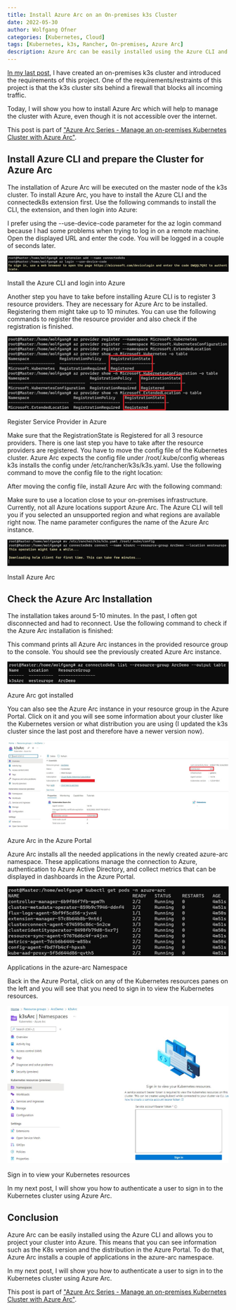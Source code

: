 ```yaml
---
title: Install Azure Arc on an On-premises k3s Cluster
date: 2022-05-30
author: Wolfgang Ofner
categories: [Kubernetes, Cloud]
tags: [Kubernetes, k3s, Rancher, On-premises, Azure Arc]
description: Azure Arc can be easily installed using the Azure CLI and allows you to project your cluster into Azure.
---
```


[In my last post](/install-on-premises-k3s-cluster), I have created an on-premises k3s cluster and introduced the requirements of this project. One of the requirements/restraints of this project is that the k3s cluster sits behind a firewall that blocks all incoming traffic.

Today, I will show you how to install Azure Arc which will help to manage the cluster with Azure, even though it is not accessible over the internet.

This post is part of ["Azure Arc Series - Manage an on-premises Kubernetes Cluster with Azure Arc"](/manage-on-premises-kubernetes-with-azure-arc).

## Install Azure CLI and prepare the Cluster for Azure Arc

The installation of Azure Arc will be executed on the master node of the k3s cluster. To install Azure Arc, you have to install the Azure CLI and the connectedk8s extension first. Use the following commands to install the CLI, the extension, and then login into Azure:

<script src="https://gist.github.com/WolfgangOfner/ce5c0a02d8d28a0a15845004609b8223.js"></script>

I prefer using the --use-device-code parameter for the az login command because I had some problems when trying to log in on a remote machine. Open the displayed URL and enter the code. You will be logged in a couple of seconds later.

<div class="col-12 col-sm-10 aligncenter">
  <a href="/assets/img/posts/2022/05/Install-the-Azure-CLI-and-login-into-Azure.jpg"><img loading="lazy" src="/assets/img/posts/2022/05/Install-the-Azure-CLI-and-login-into-Azure.jpg" alt="Install the Azure CLI and login into Azure" /></a>
  
  <p>
   Install the Azure CLI and login into Azure
  </p>
</div>

Another step you have to take before installing Azure CLI is to register 3 resource providers. They are necessary for Azure Arc to be installed. Registering them might take up to 10 minutes. You can use the following commands to register the resource provider and also check if the registration is finished.

<script src="https://gist.github.com/WolfgangOfner/fa10d89d6cc8b22a101f242dbb0ccd69.js"></script>

<div class="col-12 col-sm-10 aligncenter">
  <a href="/assets/img/posts/2022/05/Register-Service-Provider-in-Azure.jpg"><img loading="lazy" src="/assets/img/posts/2022/05/Register-Service-Provider-in-Azure.jpg" alt="Register Service Provider in Azure" /></a>
  
  <p>
   Register Service Provider in Azure
  </p>
</div>

Make sure that the RegistrationState is Registered for all 3 resource providers. There is one last step you have to take after the resource providers are registered. You have to move the config file of the Kubernetes cluster. Azure Arc expects the config file under /root/.kube/config whereas k3s installs the config under /etc/rancher/k3s/k3s.yaml. Use the following command to move the config file to the right location:

<script src="https://gist.github.com/WolfgangOfner/ed8953d6a02c97bca8fd632ecbbd3e16.js"></script>

After moving the config file, install Azure Arc with the following command:

<script src="https://gist.github.com/WolfgangOfner/bd8cba66f2ac1efdeb7b5c64ba48a6b8.js"></script>

Make sure to use a location close to your on-premises infrastructure. Currently, not all Azure locations support Azure Arc. The Azure CLI will tell you if you selected an unsupported region and what regions are available right now. The name parameter configures the name of the Azure Arc instance.

<div class="col-12 col-sm-10 aligncenter">
  <a href="/assets/img/posts/2022/05/Install-Azure-Arc.jpg"><img loading="lazy" src="/assets/img/posts/2022/05/Install-Azure-Arc.jpg" alt="Install Azure Arc" /></a>
  
  <p>
   Install Azure Arc
  </p>
</div>

## Check the Azure Arc Installation

The installation takes around 5-10 minutes. In the past, I often got disconnected and had to reconnect. Use the following command to check if the Azure Arc installation is finished:

<script src="https://gist.github.com/WolfgangOfner/92aa64b52347407cceed5cfc3871de77.js"></script>

This command prints all Azure Arc instances in the provided resource group to the console. You should see the previously created Azure Arc instance.

<div class="col-12 col-sm-10 aligncenter">
  <a href="/assets/img/posts/2022/05/Azure-Arc-got-installed.jpg"><img loading="lazy" src="/assets/img/posts/2022/05/Azure-Arc-got-installed.jpg" alt="Azure Arc got installed" /></a>
  
  <p>
   Azure Arc got installed
  </p>
</div>

You can also see the Azure Arc instance in your resource group in the Azure Portal. Click on it and you will see some information about your cluster like the Kubernetes version or what distribution you are using (I updated the k3s cluster since the last post and therefore have a newer version now). 

<div class="col-12 col-sm-10 aligncenter">
  <a href="/assets/img/posts/2022/05/Azure-Arc-in-the-Azure-Portal.jpg"><img loading="lazy" src="/assets/img/posts/2022/05/Azure-Arc-in-the-Azure-Portal.jpg" alt="Azure Arc in the Azure Portal" /></a>
  
  <p>
   Azure Arc in the Azure Portal
  </p>
</div>

Azure Arc installs all the needed applications in the newly created azure-arc namespace. These applications manage the connection to Azure, authentication to Azure Active Directory, and collect metrics that can be displayed in dashboards in the Azure Portal.

<div class="col-12 col-sm-10 aligncenter">
  <a href="/assets/img/posts/2022/05/Applications-in-the-azure-arc-Namespace.jpg"><img loading="lazy" src="/assets/img/posts/2022/05/Applications-in-the-azure-arc-Namespace.jpg" alt="Applications in the azure-arc Namespace" /></a>
  
  <p>
   Applications in the azure-arc Namespace
  </p>
</div>

Back in the Azure Portal, click on any of the Kubernetes resources panes on the left and you will see that you need to sign in to view the Kubernetes resources. 

<div class="col-12 col-sm-10 aligncenter">
  <a href="/assets/img/posts/2022/05/Sign-in-to-view-your-Kubernetes-resources.jpg"><img loading="lazy" src="/assets/img/posts/2022/05/Sign-in-to-view-your-Kubernetes-resources.jpg" alt="Sign in to view your Kubernetes resources" /></a>
  
  <p>
   Sign in to view your Kubernetes resources
  </p>
</div>

In my next post, I will show you how to authenticate a user to sign in to the Kubernetes cluster using Azure Arc.

## Conclusion

Azure Arc can be easily installed using the Azure CLI and allows you to project your cluster into Azure. This means that you can see information such as the K8s version and the distribution in the Azure Portal. To do that, Azure Arc installs a couple of applications in the azure-arc namespace.

In my next post, I will show you how to authenticate a user to sign in to the Kubernetes cluster using Azure Arc.

This post is part of ["Azure Arc Series - Manage an on-premises Kubernetes Cluster with Azure Arc"](/manage-on-premises-kubernetes-with-azure-arc).